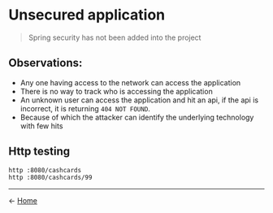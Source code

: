 # Unsecured application

> Spring security has not been added into the project

## Observations:

* Any one having access to the network can access the application
* There is no way to track who is accessing the application
* An unknown user can access the application and hit an api, if the api is incorrect, it is returning `404 NOT FOUND`.
* Because of which the attacker can identify the underlying technology with few hits 

## Http testing

```bash
http :8080/cashcards
http :8080/cashcards/99
```

---
<- [Home](../README.md)
